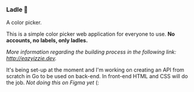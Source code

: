 ### Ladle 🥣
A color picker.

This is a simple color picker web application for everyone to use.
**No accounts, no labels, only ladles.**


 *More information regarding the building process in the following link: http://eazyizzie.dev.* 

It's being set-up at the moment and I'm working on creating an API from scratch in Go to be used on back-end. In front-end HTML and CSS will do the job.  *Not doing this on Figma yet*  (:

